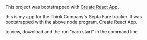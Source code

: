 This project was bootstrapped with [Create React App](https://github.com/facebook/create-react-app).

this is my app for the Think Company's Septa Fare tracker. It was bootstrapped with the above node program,
 Create React App.
 
 to view, download and the run "yarn start" in the command line.
 
